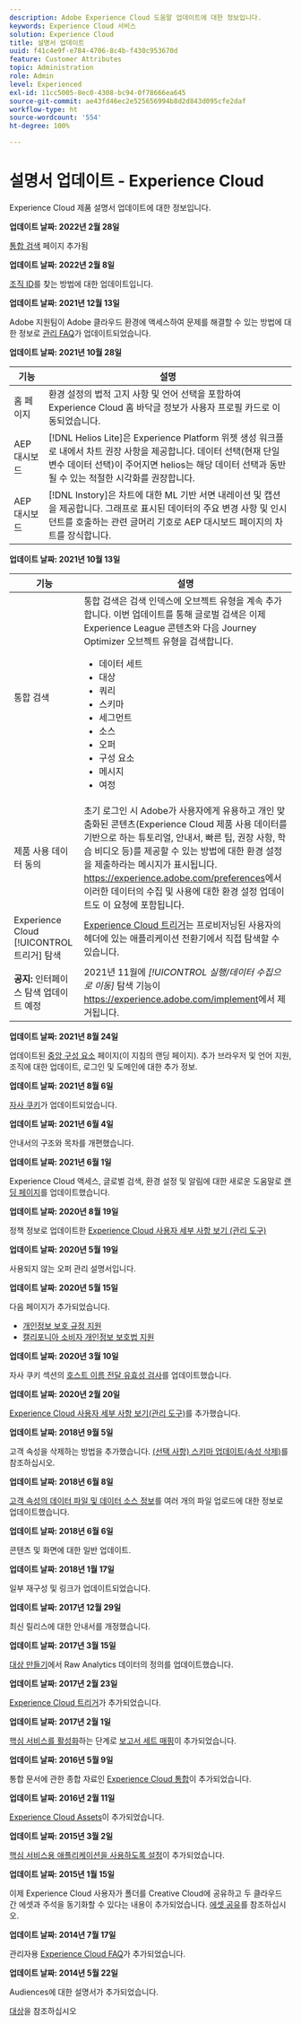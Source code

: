 ```yaml
---
description: Adobe Experience Cloud 도움말 업데이트에 대한 정보입니다.
keywords: Experience Cloud 서비스
solution: Experience Cloud
title: 설명서 업데이트
uuid: f41c4e9f-e784-4706-8c4b-f430c953670d
feature: Customer Attributes
topic: Administration
role: Admin
level: Experienced
exl-id: 11cc5005-8ec0-4308-bc94-0f78666ea645
source-git-commit: ae43fd46ec2e525656994b8d2d843d095cfe2daf
workflow-type: ht
source-wordcount: '554'
ht-degree: 100%

---
```


# 설명서 업데이트 - Experience Cloud

Experience Cloud 제품 설명서 업데이트에 대한 정보입니다.

**업데이트 날짜: 2022년 2월 28일**

[통합 검색](search-experience-cloud.md) 페이지 추가됨

**업데이트 날짜: 2022년 2월 8일**

[조직 ID](organizations.md)를 찾는 방법에 대한 업데이트입니다.

**업데이트 날짜: 2021년 12월 13일**

Adobe 지원팀이 Adobe 클라우드 환경에 액세스하여 문제를 해결할 수 있는 방법에 대한 정보로 [관리 FAQ](faq.md)가 업데이트되었습니다.

**업데이트 날짜: 2021년 10월 28일**

| 기능 | 설명 |
| ------- | ------- |
| 홈 페이지 | 환경 설정의 법적 고지 사항 및 언어 선택을 포함하여 Experience Cloud 홈 바닥글 정보가 사용자 프로필 카드로 이동되었습니다. |
| AEP 대시보드 | [!DNL Helios Lite]은 Experience Platform 위젯 생성 워크플로 내에서 차트 권장 사항을 제공합니다. 데이터 선택(현재 단일 변수 데이터 선택)이 주어지면 helios는 해당 데이터 선택과 동반될 수 있는 적절한 시각화를 권장합니다. |
| AEP 대시보드 | [!DNL Instory]은 차트에 대한 ML 기반 서면 내레이션 및 캡션을 제공합니다. 그래프로 표시된 데이터의 주요 변경 사항 및 인시던트를 호출하는 관련 글머리 기호로 AEP 대시보드 페이지의 차트를 장식합니다. |

**업데이트 날짜: 2021년 10월 13일**

| 기능 | 설명 |
| ------- | ------- |
| 통합 검색 | 통합 검색은 검색 인덱스에 오브젝트 유형을 계속 추가합니다. 이번 업데이트를 통해 글로벌 검색은 이제 Experience League 콘텐츠와 다음 Journey Optimizer 오브젝트 유형을 검색합니다. <ul><li>데이터 세트</li><li>대상</li><li>쿼리</li><li>스키마</li><li>세그먼트</li><li>소스</li><li>오퍼</li><li>구성 요소</li><li>메시지</li><li>여정</li></ul> |
| 제품 사용 데이터 동의 | 초기 로그인 시 Adobe가 사용자에게 유용하고 개인 맞춤화된 콘텐츠(Experience Cloud 제품 사용 데이터를 기반으로 하는 튜토리얼, 안내서, 빠른 팁, 권장 사항, 학습 비디오 등)를 제공할 수 있는 방법에 대한 환경 설정을 제출하라는 메시지가 표시됩니다. <https://experience.adobe.com/preferences>에서 이러한 데이터의 수집 및 사용에 대한 환경 설정 업데이트도 이 요청에 포함됩니다. |
| Experience Cloud [!UICONTROL 트리거] 탐색 | [Experience Cloud 트리거](https://experienceleague.adobe.com/docs/core-services/interface/services/activation/triggers.html?lang=ko-KR)는 프로비저닝된 사용자의 헤더에 있는 애플리케이션 전환기에서 직접 탐색할 수 있습니다. |
| **공지:** 인터페이스 탐색 업데이트 예정 | 2021년 11월에 _[!UICONTROL 실행/데이터 수집으로 이동]_ 탐색 기능이 <https://experience.adobe.com/implement>에서 제거됩니다. |

**업데이트 날짜: 2021년 8월 24일**

업데이트된 [중앙 구성 요소](experience-cloud.md) 페이지(이 지침의 랜딩 페이지). 추가 브라우저 및 언어 지원, 조직에 대한 업데이트, 로그인 및 도메인에 대한 추가 정보.

**업데이트 날짜: 2021년 8월 6일**

[자사 쿠키](cookies-first-party.md)가 업데이트되었습니다.

**업데이트 날짜: 2021년 6월 4일**

안내서의 구조와 목차를 개편했습니다.

**업데이트 날짜: 2021년 6월 1일**

Experience Cloud 액세스, 글로벌 검색, 환경 설정 및 알림에 대한 새로운 도움말로 [랜딩 페이지](experience-cloud.md)를 업데이트했습니다.

**업데이트 날짜: 2020년 8월 19일**

정책 정보로 업데이트한 [Experience Cloud 사용자 세부 사항 보기 (관리 도구)](admin-tool-experience-cloud.md)

**업데이트 날짜: 2020년 5월 19일**

사용되지 않는 오퍼 관리 설명서입니다.

**업데이트 날짜: 2020년 5월 15일**

다음 페이지가 추가되었습니다.

* [개인정보 보호 규정 지원](gdpr.md)
* [캘리포니아 소비자 개인정보 보호법 지원](ccpa.md)

**업데이트 날짜: 2020년 3월 10일**

자사 쿠키 섹션의 [호스트 이름 전달 유효성 검사](cookies-first-party.md#validate)를 업데이트했습니다.

**업데이트 날짜: 2020년 2월 20일**

[Experience Cloud 사용자 세부 사항 보기(관리 도구)](admin-tool-experience-cloud.md)를 추가했습니다.

**업데이트 날짜: 2018년 9월 5일**

고객 속성을 삭제하는 방법을 추가했습니다. [(선택 사항) 스키마 업데이트(속성 삭제)](t-crs-usecase.md#task_6568898BB7C44A42ABFB86532B89063C)를 참조하십시오.

**업데이트 날짜: 2018년 6월 8일**

[고객 속성의 데이터 파일 및 데이터 소스 정보](crs-data-file.md#concept_DE908F362DF24172BFEF48E1797DAF19)를 여러 개의 파일 업로드에 대한 정보로 업데이트했습니다.

**업데이트 날짜: 2018년 6월 6일**

콘텐츠 및 화면에 대한 일반 업데이트.

**업데이트 날짜: 2018년 1월 17일**

일부 재구성 및 링크가 업데이트되었습니다.

**업데이트 날짜: 2017년 12월 29일**

최신 릴리스에 대한 안내서를 개정했습니다.

**업데이트 날짜: 2017년 3월 15일**

[대상 만들기](t-audience-create.md#task_37F407F58BF9459493BB8E968CDFE737)에서 Raw Analytics 데이터의 정의를 업데이트했습니다.

**업데이트 날짜: 2017년 2월 23일**

[Experience Cloud 트리거](triggers.md#concept_887B30241B3E4DB0A2553B2996E2D4FB)가 추가되었습니다.

**업데이트 날짜: 2017년 2월 1일**

[핵심 서비스를 활성화](core-services.md#concept_07ED1D5C64234E77976E6D572E78FB9C)하는 단계로 [보고서 세트 매핑](core-services.md#concept_apg_zq2_rw)이 추가되었습니다.

**업데이트 날짜: 2016년 5월 9일**

통합 문서에 관한 종합 자료인 [Experience Cloud 통합](marketing-cloud-integrations.md#concept_9E6D3E37D1E3452E8CCCFA92AF034F90)이 추가되었습니다.

**업데이트 날짜: 2016년 2월 11일**

[Experience Cloud Assets](experience-cloud-assets.md#concept_DDA5224C907D4A4F817D795DA0ED64D0)이 추가되었습니다.

**업데이트 날짜: 2015년 3월 2일**

[핵심 서비스용 애플리케이션을 사용하도록 설정](core-services.md#concept_07ED1D5C64234E77976E6D572E78FB9C)이 추가되었습니다.

**업데이트 날짜: 2015년 1월 15일**

이제 Experience Cloud 사용자가 폴더를 Creative Cloud에 공유하고 두 클라우드 간 에셋과 주석을 동기화할 수 있다는 내용이 추가되었습니다. [에셋 공유](creative-cloud.md#concept_3E5A34C3459047D5965F900788A9BA68)를 참조하십시오.

**업데이트 날짜: 2014년 7월 17일**

관리자용 [Experience Cloud FAQ](faq.md#concept_13219B4E51784577B6FF78AAA203DE91)가 추가되었습니다.

**업데이트 날짜: 2014년 5월 22일**

Audiences에 대한 설명서가 추가되었습니다.

[대상](audience-library.md#topic_679810123CAA4E0CA4FA3417FB0100C7)을 참조하십시오
